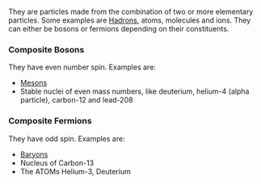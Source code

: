 They are particles made from the combination of two or more elementary particles. Some examples are [Hadrons](hadrons.md), atoms, molecules and ions. They can either be bosons or fermions depending on their constituents.

### Composite Bosons
They have even number spin. Examples are:
- [Mesons](Mesons.md)
- Stable nuclei of even mass numbers, like deuterium, helium-4 (alpha particle), carbon-12 and lead-208

### Composite Fermions
They have odd spin. Examples are:
- [Baryons](Baryons.md)
- Nucleus of Carbon-13
- The ATOMs Helium-3, Deuterium